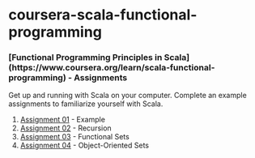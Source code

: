 # coursera-scala-functional-programming
<h3>[Functional Programming Principles in Scala](https://www.coursera.org/learn/scala-functional-programming) - Assignments</h3>

Get up and running with Scala on your computer. Complete an example assignments to familiarize yourself with Scala.

1. [Assignment 01](https://www.coursera.org/learn/scala-functional-programming/programming/EoeMo/example) - Example
2. [Assignment 02](https://www.coursera.org/learn/scala-functional-programming/programming/DV6Vv/recursion) - Recursion
3. [Assignment 03](https://www.coursera.org/learn/scala-functional-programming/programming/Edqdi/functional-sets) - Functional Sets
4. [Assignment 04](https://www.coursera.org/learn/scala-functional-programming/programming/bZ7Cg/object-oriented-sets) - Object-Oriented Sets
